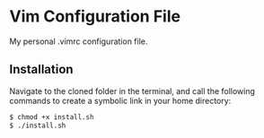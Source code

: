 # Vim Configuration File

My personal .vimrc configuration file.

## Installation

Navigate to the cloned folder in the terminal, and call the following commands to create a symbolic link in your home directory:
```bash
$ chmod +x install.sh
$ ./install.sh
```

